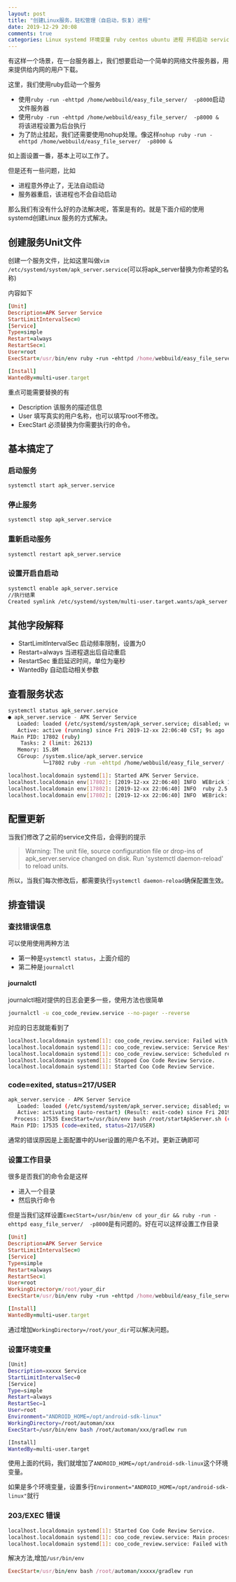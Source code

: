 ```yaml
---
layout: post
title: "创建Linux服务，轻松管理（自启动，恢复）进程"
date: 2019-12-29 20:08
comments: true
categories: Linux systemd 环境变量 ruby centos ubuntu 进程 开机启动 service
---
```


有这样一个场景，在一台服务器上，我们想要启动一个简单的网络文件服务器，用来提供给内网的用户下载。

这里，我们使用ruby启动一个服务

  * 使用`ruby -run -ehttpd /home/webbuild/easy_file_server/  -p8000`启动文件服务器
  * 使用`ruby -run -ehttpd /home/webbuild/easy_file_server/  -p8000 & ` 将该进程设置为后台执行
  * 为了防止挂起，我们还需要使用nohup处理。像这样`nohup ruby -run -ehttpd /home/webbuild/easy_file_server/  -p8000 & `

如上面设置一番，基本上可以工作了。

<!--more-->

但是还有一些问题，比如

  * 进程意外停止了，无法自动启动
  * 服务器重启，该进程也不会自动启动

那么我们有没有什么好的办法解决呢，答案是有的。就是下面介绍的使用systemd创建Linux 服务的方式解决。

## 创建服务Unit文件
创建一个服务文件，比如这里叫做`vim /etc/systemd/system/apk_server.service`(可以将apk_server替换为你希望的名称)

内容如下
```ruby
[Unit]
Description=APK Server Service
StartLimitIntervalSec=0
[Service]
Type=simple
Restart=always
RestartSec=1
User=root
ExecStart=/usr/bin/env ruby -run -ehttpd /home/webbuild/easy_file_server/  -p8000

[Install]
WantedBy=multi-user.target
```

重点可能需要替换的有

  * Description 该服务的描述信息
  * User 填写真实的用户名称，也可以填写root不修改。
  * ExecStart 必须替换为你需要执行的命令。


## 基本搞定了

### 启动服务
```bash
systemctl start apk_server.service
```

### 停止服务
```bash
systemctl stop apk_server.service
```

### 重新启动服务
```bash
systemctl restart apk_server.service
```

### 设置开启自启动
```bash
systemctl enable apk_server.service
//执行结果
Created symlink /etc/systemd/system/multi-user.target.wants/apk_server.service → /etc/systemd/system/apk_server.service.
```

## 其他字段解释
  * StartLimitIntervalSec 启动频率限制，设置为0
  * Restart=always  当进程退出后自动重启
  * RestartSec 重启延迟时间，单位为毫秒
  * WantedBy 自动启动相关参数

## 查看服务状态
```bash
systemctl status apk_server.service
● apk_server.service - APK Server Service
   Loaded: loaded (/etc/systemd/system/apk_server.service; disabled; vendor preset: disabled)
   Active: active (running) since Fri 2019-12-xx 22:06:40 CST; 9s ago
 Main PID: 17802 (ruby)
    Tasks: 2 (limit: 26213)
   Memory: 15.8M
   CGroup: /system.slice/apk_server.service
           └─17802 ruby -run -ehttpd /home/webbuild/easy_file_server/ -p8000

localhost.localdomain systemd[1]: Started APK Server Service.
localhost.localdomain env[17802]: [2019-12-xx 22:06:40] INFO  WEBrick 1.4.2
localhost.localdomain env[17802]: [2019-12-xx 22:06:40] INFO  ruby 2.5.3 (2018-10-18) [x86_64-linux]
localhost.localdomain env[17802]: [2019-12-xx 22:06:40] INFO  WEBrick::HTTPServer#start: pid=17802 port=8000
```

## 配置更新
当我们修改了之前的service文件后，会得到的提示
> Warning: The unit file, source configuration file or drop-ins of apk_server.service changed on disk. Run 'systemctl daemon-reload' to reload units.

所以，当我们每次修改后，都需要执行`systemctl daemon-reload`确保配置生效。


## 排查错误

### 查找错误信息

可以使用使用两种方法

  * 第一种是`systemctl status`，上面介绍的
  * 第二种是`journalctl`


#### journalctl
journalctl相对提供的日志会更多一些，使用方法也很简单

```bash
journalctl -u coo_code_review.service --no-pager --reverse
```

对应的日志就能看到了
```bash
localhost.localdomain systemd[1]: coo_code_review.service: Failed with result 'exit-code'.
localhost.localdomain systemd[1]: coo_code_review.service: Service RestartSec=1s expired, scheduling restart.
localhost.localdomain systemd[1]: coo_code_review.service: Scheduled restart job, restart counter is at 52.
localhost.localdomain systemd[1]: Stopped Coo Code Review Service.
localhost.localdomain systemd[1]: Started Coo Code Review Service.
```


### code=exited, status=217/USER
```bash
apk_server.service - APK Server Service
   Loaded: loaded (/etc/systemd/system/apk_server.service; disabled; vendor preset: disabled)
   Active: activating (auto-restart) (Result: exit-code) since Fri 2019-12-20 14:03:12 CST; 409ms ago
  Process: 17535 ExecStart=/usr/bin/env bash /root/startApkServer.sh (code=exited, status=217/USER)
 Main PID: 17535 (code=exited, status=217/USER)
```
通常的错误原因是上面配置中的User设置的用户名不对。更新正确即可

### 设置工作目录
很多是否我们的命令会是这样

  * 进入一个目录
  * 然后执行命令

但是当我们这样设置`ExecStart=/usr/bin/env cd your_dir && ruby -run -ehttpd easy_file_server/  -p8000`是有问题的。好在可以这样设置工作目录

```ruby
[Unit]
Description=APK Server Service
StartLimitIntervalSec=0
[Service]
Type=simple
Restart=always
RestartSec=1
User=root
WorkingDirectory=/root/your_dir
ExecStart=/usr/bin/env ruby -run -ehttpd /home/webbuild/easy_file_server/  -p8000

[Install]
WantedBy=multi-user.target
```

通过增加`WorkingDirectory=/root/your_dir`可以解决问题。

### 设置环境变量
```bash
[Unit]
Description=xxxxx Service
StartLimitIntervalSec=0
[Service]
Type=simple
Restart=always
RestartSec=1
User=root
Environment="ANDROID_HOME=/opt/android-sdk-linux"
WorkingDirectory=/root/automan/xxx
ExecStart=/usr/bin/env bash /root/automan/xxx/gradlew run

[Install]
WantedBy=multi-user.target
```

使用上面的代码，我们就增加了`ANDROID_HOME=/opt/android-sdk-linux`这个环境变量。

如果是多个环境变量，设置多行`Environment="ANDROID_HOME=/opt/android-sdk-linux"`就行

### 203/EXEC 错误
```bash
localhost.localdomain systemd[1]: Started Coo Code Review Service.
localhost.localdomain systemd[1]: coo_code_review.service: Main process exited, code=exited, status=203/EXEC
localhost.localdomain systemd[1]: coo_code_review.service: Failed with result 'exit-code'.
```

解决方法,增加`/usr/bin/env`
```ruby
ExecStart=/usr/bin/env bash /root/automan/xxxxx/gradlew run
```